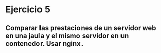 # Ejercicio 5
## Comparar las prestaciones de un servidor web en una jaula y el mismo servidor en un contenedor. Usar nginx.
